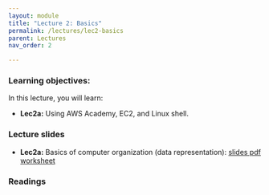 ```yaml
---
layout: module
title: "Lecture 2: Basics"
permalink: /lectures/lec2-basics
parent: Lectures
nav_order: 2

---
```


### Learning objectives:

In this lecture, you will learn:

* **Lec2a:** Using AWS Academy, EC2, and Linux shell.



### Lecture slides

* **Lec2a:** Basics of computer organization (data representation): [slides pdf](/ds5110-cs5501-spring24/assets/docs/lec2a-shell.pdf) [worksheet](/ds5110-cs5501-spring24/assets/docs/worksheet_shell.pdf)


### Readings



